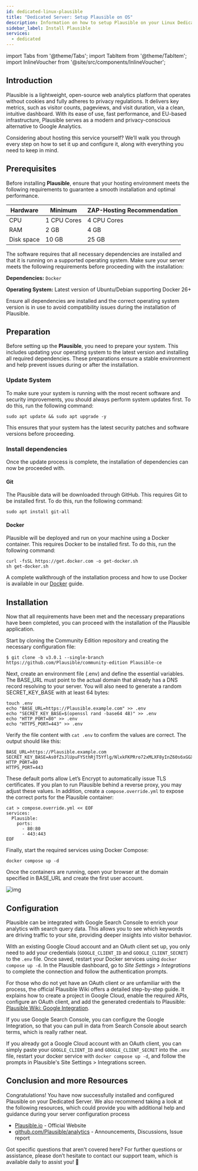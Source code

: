 ```yaml
---
id: dedicated-linux-plausible
title: "Dedicated Server: Setup Plausible on OS"
description: Information on how to setup Plausible on your Linux Dedicated Server from ZAP-Hosting 
sidebar_label: Install Plausible
services:
  - dedicated
---
```


import Tabs from '@theme/Tabs';
import TabItem from '@theme/TabItem';
import InlineVoucher from '@site/src/components/InlineVoucher';

## Introduction

Plausible is a lightweight, open-source web analytics platform that operates without cookies and fully adheres to privacy regulations. It delivers key metrics, such as visitor counts, pageviews, and visit duration, via a clean, intuitive dashboard. With its ease of use, fast performance, and EU-based infrastructure, Plausible serves as a modern and privacy-conscious alternative to Google Analytics.  

Considering about hosting this service yourself? We’ll walk you through every step on how to set it up and configure it, along with everything you need to keep in mind.

<InlineVoucher />



## Prerequisites

Before installing **Plausible**, ensure that your hosting environment meets the following requirements to guarantee a smooth installation and optimal performance.

| Hardware   | Minimum     | ZAP-Hosting Recommendation |
| ---------- | ----------- | -------------------------- |
| CPU        | 1 CPU Cores | 4 CPU Cores                |
| RAM        | 2 GB        | 4 GB                       |
| Disk space | 10 GB       | 25 GB                      |

The software requires that all necessary dependencies are installed and that it is running on a supported operating system. Make sure your server meets the following requirements before proceeding with the installation:

**Dependencies:** `Docker`

**Operating System:** Latest version of Ubuntu/Debian supporting Docker 26+

Ensure all dependencies are installed and the correct operating system version is in use to avoid compatibility issues during the installation of Plausible.



## Preparation

Before setting up the **Plausible**, you need to prepare your system. This includes updating your operating system to the latest version and installing all required dependencies. These preparations ensure a stable environment and help prevent issues during or after the installation.


### Update System
To make sure your system is running with the most recent software and security improvements, you should always perform system updates first. To do this, run the following command:

```
sudo apt update && sudo apt upgrade -y
```
This ensures that your system has the latest security patches and software versions before proceeding.

### Install dependencies
Once the update process is complete, the installation of dependencies can now be proceeded with. 

#### Git
The Plausible data will be downloaded through GitHub. This requires Git  to be installed first. To do this, run the following command: 
```
sudo apt install git-all
```

#### Docker

Plausible will be deployed and run on your machine using a Docker container. This requires Docker to be installed first. To do this, run the following command: 

```
curl -fsSL https://get.docker.com -o get-docker.sh
sh get-docker.sh
```

A complete walkthrough of the installation process and how to use Docker is available in our [Docker](vserver-linux-docker.md) guide.




## Installation
Now that all requirements have been met and the necessary preparations have been completed, you can proceed with the installation of the Plausible application. 

Start by cloning the Community Edition repository and creating the necessary configuration file:

```
$ git clone -b v3.0.1 --single-branch https://github.com/Plausible/community-edition Plausible-ce
```

Next, create an environment file (.env) and define the essential variables. The BASE_URL must point to the actual domain that already has a DNS record resolving to your server. You will also need to generate a random SECRET_KEY_BASE with at least 64 bytes:
```
touch .env
echo "BASE_URL=https://Plausible.example.com" >> .env
echo "SECRET_KEY_BASE=$(openssl rand -base64 48)" >> .env
echo "HTTP_PORT=80" >> .env
echo "HTTPS_PORT=443" >> .env
```

Verify the file content with `cat .env` to confirm the values are correct. The output should like this:

```
BASE_URL=https://Plausible.example.com
SECRET_KEY_BASE=As0fZsJlUpuFYSthRjT5Yflg/NlxkFKPRro72xMLXF8yInZ60s6xGGXYVqml+XN1
HTTP_PORT=80
HTTPS_PORT=443
```

These default ports allow Let’s Encrypt to automatically issue TLS certificates. If you plan to run Plausible behind a reverse proxy, you may adjust these values. In addition, create a `compose.override.yml` to expose the correct ports for the Plausible container:

```
cat > compose.override.yml << EOF
services:
  Plausible:
    ports:
      - 80:80
      - 443:443
EOF 
```

Finally, start the required services using Docker Compose:

```
docker compose up -d
```

Once the containers are running, open your browser at the domain specified in BASE_URL and create the first user account.

![img](https://screensaver01.zap-hosting.com/index.php/s/Sw34XkXeHaMf9RJ/download)



## Configuration

Plausible can be integrated with Google Search Console to enrich your analytics with search query data. This allows you to see which keywords are driving traffic to your site, providing deeper insights into visitor behavior.

With an existing Google Cloud account and an OAuth client set up, you only need to add your credentials (`GOOGLE_CLIENT_ID` and `GOOGLE_CLIENT_SECRET`) to the `.env` file. Once saved, restart your Docker services using `docker compose up -d`. In the Plausible dashboard, go to *Site Settings > Integrations* to complete the connection and follow the authentication prompts.

For those who do not yet have an OAuth client or are unfamiliar with the process, the official Plausible Wiki offers a detailed step-by-step guide. It explains how to create a project in Google Cloud, enable the required APIs, configure an OAuth client, and add the generated credentials to Plausible: [Plausible Wiki: Google Integration](https://github.com/Plausible/community-edition/wiki/google-integration).

If you use Google Search Console, you can configure the Google Integration, so that you can pull in data from Search Console about search terms, which is really rather neat.

If you already got a Google Cloud account with an OAuth client, you can simply paste your `GOOGLE_CLIENT_ID` and `GOOGLE_CLIENT_SECRET` into the `.env` file, restart your docker service with `docker compose up -d`, and follow the prompts in Plausible's Site Settings > Integrations screen.



## Conclusion and more Resources

Congratulations! You have now successfully installed and configured Plausible on your Dedicated Server. We also recommend taking a look at the following resources, which could provide you with additional help and guidance during your server configuration process

- [Plausible.io](https://Plausible.io/) - Official Website
- [github.com/Plausible/analytics](https://github.com/Plausible/analytics) - Announcements, Discussions, Issue report

Got specific questions that aren't covered here? For further questions or assistance, please don’t hesitate to contact our support team, which is available daily to assist you! 🙂



<InlineVoucher />